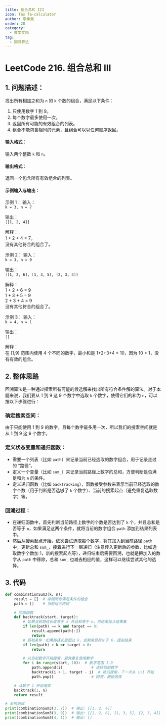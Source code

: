 ```yaml
---
title: 组合总和 III
icon: fas fa-calculator
author: 李承昊
order: 20
category:
  - 教学文档
tag:
  - 回溯算法
---
```


# LeetCode 216. 组合总和 III

## 1. 问题描述：

找出所有相加之和为 `n` 的 `k` 个数的组合，满足以下条件：

1. 只使用数字 1 到 9。
2. 每个数字最多使用一次。
3. 返回所有可能的有效组合的列表。
4. 组合不能包含相同的元素，且组合可以以任何顺序返回。

#### 输入格式：

输入两个整数 `k` 和 `n`。

#### 输出格式：

返回一个包含所有有效组合的列表。

#### 示例输入与输出：

示例 1：
输入：  
`k = 3, n = 7`

输出：  
`[[1, 2, 4]]`

解释：  
1 + 2 + 4 = 7。  
没有其他符合的组合了。

示例 2：
输入：  
`k = 3, n = 9`

输出：  
`[[1, 2, 6], [1, 3, 5], [2, 3, 4]]`

解释：  
1 + 2 + 6 = 9  
1 + 3 + 5 = 9  
2 + 3 + 4 = 9  
没有其他符合的组合了。

示例 3：
输入：  
`k = 4, n = 1`

输出：  
`[]`

解释：  
在 [1,9] 范围内使用 4 个不同的数字，最小和是 1+2+3+4 = 10，因为 10 > 1，没有有效的组合。

## 2. 整体思路

回溯算法是一种通过探索所有可能的候选解来找出所有符合条件解的算法。对于本题来说，我们要从 1 到 9 这 9 个数字中选取 `k` 个数字，使得它们的和为 `n`，可以按以下步骤进行：

### 确定搜索空间：

由于只能使用 1 到 9 的数字，且每个数字最多用一次，所以我们的搜索空间就是从 1 到 9 这 9 个数字。

### 定义状态变量和递归函数：

- 需要一个列表（比如 `path`）来记录当前已经选取的数字组合，用于记录走过的 “路径”。
- 定义一个变量（比如 `sum_`）来记录当前路径上数字的总和，方便判断是否满足和为 `n` 的条件。
- 定义递归函数（比如 `backtracking`），函数接受参数来表示当前已经选取的数字个数（用于判断是否选够了 `k` 个数字）、当前的搜索起点（避免重复选取数字）等。

### 回溯过程：

- 在递归函数中，首先判断当前路径上数字的个数是否达到了 `k` 个，并且总和是否等于 `n`，如果满足这两个条件，就将当前的数字组合 `path` 添加到结果列表中。
- 然后从搜索起点开始，依次尝试选取每个数字，将其加入到当前路径 `path` 中，更新总和 `sum_`，接着进行下一层递归（注意传入更新后的参数，比如选取数字个数加 1，新的搜索起点等），递归结束后需要回溯，也就是把加入的数字从 `path` 中移除，总和 `sum_` 也减去相应的值，这样可以继续尝试其他的选择。

## 3. 代码

```python
def combinationSum3(k, n):
    result = []  # 存储所有满足条件的组合
    path = []    # 当前组合路径

    # 回溯函数
    def backtrack(start, target):
        # 如果当前路径长度等于 k 并且和等于 n，将结果加入结果集
        if len(path) == k and target == 0:
            result.append(path[:])
            return
        # 剪枝条件：如果路径长度超过 k，或剩余目标小于 0，提前结束
        if len(path) > k or target < 0:
            return

        # 从当前数字开始搜索，避免重复使用数字
        for i in range(start, 10):  # 数字范围 1-9
            path.append(i)             # 选择当前数字
            backtrack(i + 1, target - i)  # 递归搜索，下一次从 i+1 开始
            path.pop()                 # 回溯，撤销选择

    # 从数字 1 开始搜索
    backtrack(1, n)
    return result

# 示例测试
print(combinationSum3(3, 7))  # 输出: [[1, 2, 4]]
print(combinationSum3(3, 9))  # 输出: [[1, 2, 6], [1, 3, 5], [2, 3, 4]]
print(combinationSum3(4, 1))  # 输出: []